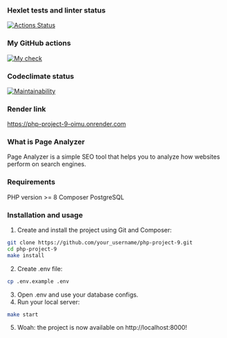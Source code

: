 ### Hexlet tests and linter status
[![Actions Status](https://github.com/KuzinaRuslana/php-project-9/actions/workflows/hexlet-check.yml/badge.svg)](https://github.com/KuzinaRuslana/php-project-9/actions)
### My GitHub actions
[![My check](https://github.com/KuzinaRuslana/php-project-9/actions/workflows/custom-check.yml/badge.svg)](https://github.com/KuzinaRuslana/php-project-9/actions/workflows/custom-check.yml)
### Codeclimate status
[![Maintainability](https://api.codeclimate.com/v1/badges/e285271ac175c6e047be/maintainability)](https://codeclimate.com/github/KuzinaRuslana/php-project-9/maintainability)
### Render link
https://php-project-9-oimu.onrender.com

### What is Page Analyzer
Page Analyzer is a simple SEO tool that helps you to analyze how websites perform on search engines.

### Requirements
PHP version >= 8
Composer
PostgreSQL

### Installation and usage
1. Create and install the project using Git and Composer:
```bash
git clone https://github.com/your_username/php-project-9.git
cd php-project-9
make install
```
2. Create .env file:
```bash
cp .env.example .env
```
3. Open .env and use your database configs.
4. Run your local server:
```bash
make start
```
5. Woah: the project is now available on http://localhost:8000!